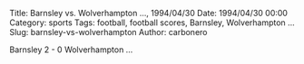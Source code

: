 Title: Barnsley vs. Wolverhampton …, 1994/04/30
Date: 1994/04/30 00:00
Category: sports
Tags: football, football scores, Barnsley, Wolverhampton …
Slug: barnsley-vs-wolverhampton
Author: carbonero


Barnsley 2 - 0 Wolverhampton …
